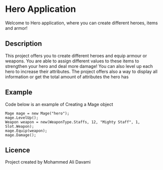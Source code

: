 # Hero Application
Welcome to Hero application, where you can create different heroes, items and armor!

## Description
This project offers you to create different heroes and equip armour or weapons. You are able to assign different values to these items to strengthen your hero and deal more damage! You can also level up each hero to increase their attributes. The project offers also a way to display all information or get the total amount of attributes the hero has 

## Example
Code below is an example of Creating a Mage object

``` Example Hero
Mage mage = new Mage("hero");
mage.LevelUp();
Weapon weapon = new(WeaponType.Staffs, 12, "Mighty Staff", 1, Slot.Weapon);
mage.Equip(weapon);
mage.Damage();
```

## Licence
Project created by Mohammed Ali Davami
